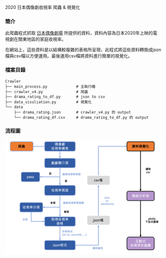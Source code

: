 2020 日本偶像劇收視率 爬蟲 & 視覺化

### 簡介
此爬蟲程式抓取 [日本偶像劇場](http://dorama.info/drama/d_rate.php) 所提供的資料，資料內容為日本2020年上映的電視劇在關東地區的家庭收視率。  

在網站上，這些資料是以結構較複雜的表格所呈現，此程式將這些資料轉換成json檔與csv檔以方便運用。最後運用csv檔將資料進行簡單的視覺化。

### 檔案目錄
```
Crawler  
├── main_process.py             # 主執行檔
├── crawler_v4.py               # 爬蟲
├── drama_rating_to_df.py       # json to csv
├── data_visuliation.py         # 視覺化
└── data
    ├── drama_rating.json       # crawler_v4.py 的 output
    └── drama_rating_df.csv     # drama_rating_to_df.py 的 output
```

### 流程圖

<img src="./main_process.png">
